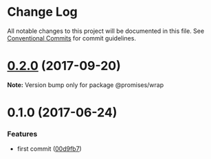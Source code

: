 # Change Log

All notable changes to this project will be documented in this file.
See [Conventional Commits](https://conventionalcommits.org) for commit guidelines.

<a name="0.2.0"></a>
# [0.2.0](https://github.com/yisraelx/promises/compare/v0.1.0...v0.2.0) (2017-09-20)




**Note:** Version bump only for package @promises/wrap

<a name="0.1.0"></a>
# 0.1.0 (2017-06-24)


### Features

* first commit ([00d9fb7](https://github.com/yisraelx/promises/commit/00d9fb7))
